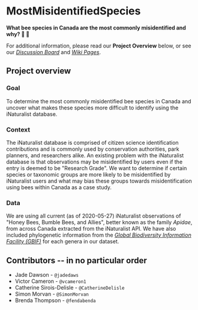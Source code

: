 # MostMisidentifiedSpecies
<b> What bee species in Canada are the most commonly misidentified and why? :mag_right: :bee: </b>

For additional information, please read our <b>Project Overview</b> below, or see our <em><a href="https://github.com/orgs/DataDrivenEcologicalSynthesis/teams/mostmisidentifiedspecies">Discussion Board</a></em> and <em><a href="https://github.com/DataDrivenEcologicalSynthesis/MostMisidentifiedSpecies/wiki">Wiki Pages</a></em>.

## Project overview

### Goal

To determine the most commonly misidentified bee species in Canada and uncover what makes these species more difficult to identify using the iNaturalist database.

### Context

The iNaturalist database is comprised of citizen science identification contributions and is commonly used by conservation authorities, park planners, and researchers alike. An existing problem with the iNaturalist database is that observations may be misidentified by users even if the entry is deemed to be "Research Grade". We want to determine if certain species or taxonomic groups are more likely to be misidentified by iNaturalist users and what may bias these groups towards misidentification using bees within Canada as a case study.

### Data

We are using all current (as of 2020-05-27) iNaturalist observations of "Honey Bees, Bumble Bees, and Allies", better known as the family <i>Apidae</i>, from across Canada extracted from the iNaturalist API. We have also included phylogenetic information from the <em><a href="https://www.gbif.org/">Global Biodiversity Information Facility (GBIF)</a></em> for each genera in our dataset.

## Contributors -- in no particular order

- Jade Dawson - `@jadedaws`
- Victor Cameron - `@vcameron1`
- Catherine Sirois-Delisle - `@CatherineDelisle`
- Simon Morvan - `@SimonMorvan`
- Brenda Thompson - `@fendabenda`
